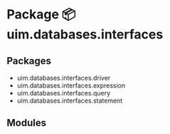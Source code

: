 # Package 📦 uim.databases.interfaces

## Packages

- uim.databases.interfaces.driver
- uim.databases.interfaces.expression
- uim.databases.interfaces.query
- uim.databases.interfaces.statement

## Modules
